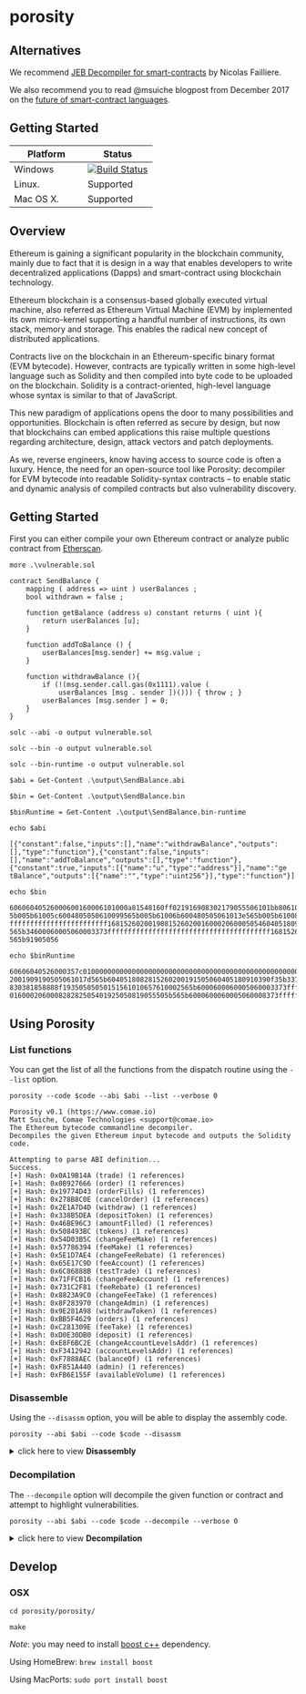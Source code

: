 # porosity
## Alternatives
We recommend [JEB Decompiler for smart-contracts](https://www.pnfsoftware.com/blog/ethereum-smart-contract-decompiler/) by Nicolas Failliere.

We also recommend you to read @msuiche blogpost from December 2017 on the [future of smart-contract languages](https://blog.comae.io/smart-contract-languages-development-to-follow-992e30774b39).

## Getting Started

Platform         | Status
-----------------|-----------
Windows          | [![Build Status](https://comae.visualstudio.com/_apis/public/build/definitions/13b58962-60a0-48ed-879d-f56575385e2e/4/badge)](https://comae.visualstudio.com/_apis/public/build/definitions/13b58962-60a0-48ed-879d-f56575385e2e/4/badge)
Linux.           | Supported
Mac OS X.        | Supported

## Overview
Ethereum is gaining a significant popularity in the blockchain community, mainly due to fact that it is design in a way that enables developers to write decentralized applications (Dapps) and smart-contract using blockchain technology.


Ethereum blockchain is a consensus-based globally executed virtual machine, also referred as  Ethereum Virtual Machine (EVM) by implemented its own micro-kernel supporting a handful number of instructions, its own stack, memory and storage. This enables the radical new concept of distributed applications.


Contracts live on the blockchain in an Ethereum-specific binary format (EVM bytecode). However, contracts are typically written in some high-level language such as Solidity and then compiled into byte code to be uploaded on the blockchain. Solidity is a contract-oriented, high-level language whose syntax is similar to that of JavaScript.


This new paradigm of applications opens the door to many possibilities and opportunities. Blockchain is often referred as secure by design, but now that blockchains can embed applications this raise multiple questions regarding architecture, design, attack vectors and patch deployments.


As we, reverse engineers, know having access to source code is often a luxury. Hence, the need for an open-source tool like Porosity: decompiler for EVM bytecode into readable Solidity-syntax contracts – to enable static and dynamic analysis of compiled contracts but also vulnerability discovery.

## Getting Started
First you can either compile your own Ethereum contract or analyze public contract from [Etherscan](https://etherscan.io/address/0x8d12a197cb00d4747a1fe03395095ce2a5cc6819#code).

`more .\vulnerable.sol`
```
contract SendBalance {
    mapping ( address => uint ) userBalances ;
    bool withdrawn = false ;

    function getBalance (address u) constant returns ( uint ){
        return userBalances [u];
    }

    function addToBalance () {
        userBalances[msg.sender] += msg.value ;
    }

    function withdrawBalance (){
        if (!(msg.sender.call.gas(0x1111).value (
            userBalances [msg . sender ])())) { throw ; }
        userBalances [msg.sender ] = 0;
    }
}
```
`solc --abi -o output vulnerable.sol`

`solc --bin -o output vulnerable.sol`

`solc --bin-runtime -o output vulnerable.sol`

`$abi = Get-Content .\output\SendBalance.abi`

`$bin = Get-Content .\output\SendBalance.bin`

`$binRuntime = Get-Content .\output\SendBalance.bin-runtime`

`echo $abi`
```
[{"constant":false,"inputs":[],"name":"withdrawBalance","outputs":[],"type":"function"},{"constant":false,"inputs":[],"name":"addToBalance","outputs":[],"type":"function"},{"constant":true,"inputs":[{"name":"u","type":"address"}],"name":"ge
tBalance","outputs":[{"name":"","type":"uint256"}],"type":"function"}]
```
`echo $bin`
```
60606040526000600160006101000a81548160ff021916908302179055506101bb8061002b6000396000f360606040526000357c0100000000000000000000000000000000000000000000000000000000900480635fd8c7101461004f578063c0e317fb1461005e578063f8b2cb4f1461006d5761004d56
5b005b61005c6004805050610099565b005b61006b600480505061013e565b005b610083600480803590602001909190505061017d565b6040518082815260200191505060405180910390f35b3373ffffffffffffffffffffffffffffffffffffffff16611111600060005060003373ffffffffffffffff
ffffffffffffffffffffffff16815260200190815260200160002060005054604051809050600060405180830381858888f19350505050151561010657610002565b6000600060005060003373ffffffffffffffffffffffffffffffffffffffff168152602001908152602001600020600050819055505b
565b34600060005060003373ffffffffffffffffffffffffffffffffffffffff1681526020019081526020016000206000828282505401925050819055505b565b6000600060005060008373ffffffffffffffffffffffffffffffffffffffff1681526020019081526020016000206000505490506101b6
565b91905056
```
`echo $binRuntime`
```
60606040526000357c0100000000000000000000000000000000000000000000000000000000900480635fd8c7101461004f578063c0e317fb1461005e578063f8b2cb4f1461006d5761004d565b005b61005c6004805050610099565b005b61006b600480505061013e565b005b61008360048080359060
2001909190505061017d565b6040518082815260200191505060405180910390f35b3373ffffffffffffffffffffffffffffffffffffffff16611111600060005060003373ffffffffffffffffffffffffffffffffffffffff16815260200190815260200160002060005054604051809050600060405180
830381858888f19350505050151561010657610002565b6000600060005060003373ffffffffffffffffffffffffffffffffffffffff168152602001908152602001600020600050819055505b565b34600060005060003373ffffffffffffffffffffffffffffffffffffffff1681526020019081526020
016000206000828282505401925050819055505b565b6000600060005060008373ffffffffffffffffffffffffffffffffffffffff1681526020019081526020016000206000505490506101b6565b91905056
```

## Using Porosity
### List functions 
You can get the list of all the functions from the dispatch routine using the `--list` option.

`porosity --code $code --abi $abi --list --verbose 0`

```
Porosity v0.1 (https://www.comae.io)
Matt Suiche, Comae Technologies <support@comae.io>
The Ethereum bytecode commandline decompiler.
Decompiles the given Ethereum input bytecode and outputs the Solidity code.

Attempting to parse ABI definition...
Success.
[+] Hash: 0x0A19B14A (trade) (1 references)
[+] Hash: 0x0B927666 (order) (1 references)
[+] Hash: 0x19774D43 (orderFills) (1 references)
[+] Hash: 0x278B8C0E (cancelOrder) (1 references)
[+] Hash: 0x2E1A7D4D (withdraw) (1 references)
[+] Hash: 0x338B5DEA (depositToken) (1 references)
[+] Hash: 0x46BE96C3 (amountFilled) (1 references)
[+] Hash: 0x508493BC (tokens) (1 references)
[+] Hash: 0x54D03B5C (changeFeeMake) (1 references)
[+] Hash: 0x57786394 (feeMake) (1 references)
[+] Hash: 0x5E1D7AE4 (changeFeeRebate) (1 references)
[+] Hash: 0x65E17C9D (feeAccount) (1 references)
[+] Hash: 0x6C86888B (testTrade) (1 references)
[+] Hash: 0x71FFCB16 (changeFeeAccount) (1 references)
[+] Hash: 0x731C2F81 (feeRebate) (1 references)
[+] Hash: 0x8823A9C0 (changeFeeTake) (1 references)
[+] Hash: 0x8F283970 (changeAdmin) (1 references)
[+] Hash: 0x9E281A98 (withdrawToken) (1 references)
[+] Hash: 0xBB5F4629 (orders) (1 references)
[+] Hash: 0xC281309E (feeTake) (1 references)
[+] Hash: 0xD0E30DB0 (deposit) (1 references)
[+] Hash: 0xE8F6BC2E (changeAccountLevelsAddr) (1 references)
[+] Hash: 0xF3412942 (accountLevelsAddr) (1 references)
[+] Hash: 0xF7888AEC (balanceOf) (1 references)
[+] Hash: 0xF851A440 (admin) (1 references)
[+] Hash: 0xFB6E155F (availableVolume) (1 references)
```
### Disassemble
Using the `--disassm` option, you will be able to display the assembly code.

`porosity --abi $abi --code $code --disassm`


<details>
    <summary>click here to view <b>Disassembly</b></summary>

```
Porosity v0.1 (https://www.comae.io)
Matt Suiche, Comae Technologies <support@comae.io>
The Ethereum bytecode commandline decompiler.
Decompiles the given Ethereum input bytecode and outputs the Solidity code.

Attempting to parse ABI definition...
Success.
Contract::setABI: Name: withdrawBalance()
Contract::setABI: signature: 0x5fd8c710
Contract::setABI: Name: addToBalance()
Contract::setABI: signature: 0xc0e317fb
Contract::setABI: Name: getBalance(address)
Contract::setABI: signature: 0xf8b2cb4f


- Total byte code size: 0x1bb (443)


loc_00000000:
0x00000000 60 60                      PUSH1 60
0x00000002 60 40                      PUSH1 40
0x00000004 52                         MSTORE
0x00000005 60 00                      PUSH1 00
0x00000007 35                         CALLDATALOAD
0x00000008 7c 00  00  00  00  +      PUSH29 00 00 00 00 00 00 00 00 00 00 00 00 00 00 00 00 00 00 00 00 00 00 00 00 00 00 00 00 01
0x00000026 90                         SWAP1
0x00000027 04                         DIV
0x00000028 80                         DUP1
0x00000029 63 10  c7  d8  5f          PUSH4 10 c7 d8 5f
0x0000002e 14                         EQ
0x0000002f 61 4f  00                  PUSH2 4f 00
0x00000032 57                         JUMPI

loc_00000033:
0x00000033 80                         DUP1
0x00000034 63 fb  17  e3  c0          PUSH4 fb 17 e3 c0
0x00000039 14                         EQ
0x0000003a 61 5e  00                  PUSH2 5e 00
0x0000003d 57                         JUMPI

loc_0000003e:
0x0000003e 80                         DUP1
0x0000003f 63 4f  cb  b2  f8          PUSH4 4f cb b2 f8
0x00000044 14                         EQ
0x00000045 61 6d  00                  PUSH2 6d 00
0x00000048 57                         JUMPI

loc_00000049:
0x00000049 61 4d  00                  PUSH2 4d 00
0x0000004c 56                         JUMP

loc_0000004d:
0x0000004d 5b                         JUMPDEST
0x0000004e 00                         STOP

withdrawBalance():
0x0000004f 5b                         JUMPDEST
0x00000050 61 5c  00                  PUSH2 5c 00
0x00000053 60 04                      PUSH1 04
0x00000055 80                         DUP1
0x00000056 50                         POP
0x00000057 50                         POP
0x00000058 61 99  00                  PUSH2 99 00
0x0000005b 56                         JUMP

loc_0000005c:
0x0000005c 5b                         JUMPDEST
0x0000005d 00                         STOP

addToBalance():
0x0000005e 5b                         JUMPDEST
0x0000005f 61 6b  00                  PUSH2 6b 00
0x00000062 60 04                      PUSH1 04
0x00000064 80                         DUP1
0x00000065 50                         POP
0x00000066 50                         POP
0x00000067 61 3e  01                  PUSH2 3e 01
0x0000006a 56                         JUMP

loc_0000006b:
0x0000006b 5b                         JUMPDEST
0x0000006c 00                         STOP

getBalance(address):
0x0000006d 5b                         JUMPDEST
0x0000006e 61 83  00                  PUSH2 83 00
0x00000071 60 04                      PUSH1 04
0x00000073 80                         DUP1
0x00000074 80                         DUP1
0x00000075 35                         CALLDATALOAD
0x00000076 90                         SWAP1
0x00000077 60 20                      PUSH1 20
0x00000079 01                         ADD
0x0000007a 90                         SWAP1
0x0000007b 91                         SWAP2
0x0000007c 90                         SWAP1
0x0000007d 50                         POP
0x0000007e 50                         POP
0x0000007f 61 7d  01                  PUSH2 7d 01
0x00000082 56                         JUMP

loc_00000083:
0x00000083 5b                         JUMPDEST
0x00000084 60 40                      PUSH1 40
0x00000086 51                         MLOAD
0x00000087 80                         DUP1
0x00000088 82                         DUP3
0x00000089 81                         DUP2
0x0000008a 52                         MSTORE
0x0000008b 60 20                      PUSH1 20
0x0000008d 01                         ADD
0x0000008e 91                         SWAP2
0x0000008f 50                         POP
0x00000090 50                         POP
0x00000091 60 40                      PUSH1 40
0x00000093 51                         MLOAD
0x00000094 80                         DUP1
0x00000095 91                         SWAP2
0x00000096 03                         SUB
0x00000097 90                         SWAP1
0x00000098 f3                         RETURN

loc_00000099:
0x00000099 5b                         JUMPDEST
0x0000009a 33                         CALLER
0x0000009b 73 ff  ff  ff  ff  +      PUSH20 ff ff ff ff ff ff ff ff ff ff ff ff ff ff ff ff ff ff ff ff
0x000000b0 16                         AND
0x000000b1 61 11  11                  PUSH2 11 11
0x000000b4 60 00                      PUSH1 00
0x000000b6 60 00                      PUSH1 00
0x000000b8 50                         POP
0x000000b9 60 00                      PUSH1 00
0x000000bb 33                         CALLER
0x000000bc 73 ff  ff  ff  ff  +      PUSH20 ff ff ff ff ff ff ff ff ff ff ff ff ff ff ff ff ff ff ff ff
0x000000d1 16                         AND
0x000000d2 81                         DUP2
0x000000d3 52                         MSTORE
0x000000d4 60 20                      PUSH1 20
0x000000d6 01                         ADD
0x000000d7 90                         SWAP1
0x000000d8 81                         DUP2
0x000000d9 52                         MSTORE
0x000000da 60 20                      PUSH1 20
0x000000dc 01                         ADD
0x000000dd 60 00                      PUSH1 00
0x000000df 20                         SHA3
0x000000e0 60 00                      PUSH1 00
0x000000e2 50                         POP
0x000000e3 54                         SLOAD
0x000000e4 60 40                      PUSH1 40
0x000000e6 51                         MLOAD
0x000000e7 80                         DUP1
0x000000e8 90                         SWAP1
0x000000e9 50                         POP
0x000000ea 60 00                      PUSH1 00
0x000000ec 60 40                      PUSH1 40
0x000000ee 51                         MLOAD
0x000000ef 80                         DUP1
0x000000f0 83                         DUP4
0x000000f1 03                         SUB
0x000000f2 81                         DUP2
0x000000f3 85                         DUP6
0x000000f4 88                         DUP9
0x000000f5 88                         DUP9
0x000000f6 f1                         CALL
0x000000f7 93                         SWAP4
0x000000f8 50                         POP
0x000000f9 50                         POP
0x000000fa 50                         POP
0x000000fb 50                         POP
0x000000fc 15                         ISZERO
0x000000fd 15                         ISZERO
0x000000fe 61 06  01                  PUSH2 06 01
0x00000101 57                         JUMPI

loc_00000102:
0x00000102 61 02  00                  PUSH2 02 00
0x00000105 56                         JUMP

loc_00000106:
0x00000106 5b                         JUMPDEST
0x00000107 60 00                      PUSH1 00
0x00000109 60 00                      PUSH1 00
0x0000010b 60 00                      PUSH1 00
0x0000010d 50                         POP
0x0000010e 60 00                      PUSH1 00
0x00000110 33                         CALLER
0x00000111 73 ff  ff  ff  ff  +      PUSH20 ff ff ff ff ff ff ff ff ff ff ff ff ff ff ff ff ff ff ff ff
0x00000126 16                         AND
0x00000127 81                         DUP2
0x00000128 52                         MSTORE
0x00000129 60 20                      PUSH1 20
0x0000012b 01                         ADD
0x0000012c 90                         SWAP1
0x0000012d 81                         DUP2
0x0000012e 52                         MSTORE
0x0000012f 60 20                      PUSH1 20
0x00000131 01                         ADD
0x00000132 60 00                      PUSH1 00
0x00000134 20                         SHA3
0x00000135 60 00                      PUSH1 00
0x00000137 50                         POP
0x00000138 81                         DUP2
0x00000139 90                         SWAP1
0x0000013a 55                         SSTORE
0x0000013b 50                         POP

loc_0000013c:
0x0000013c 5b                         JUMPDEST
0x0000013d 56                         JUMP

loc_0000013e:
0x0000013e 5b                         JUMPDEST
0x0000013f 34                         CALLVALUE
0x00000140 60 00                      PUSH1 00
0x00000142 60 00                      PUSH1 00
0x00000144 50                         POP
0x00000145 60 00                      PUSH1 00
0x00000147 33                         CALLER
0x00000148 73 ff  ff  ff  ff  +      PUSH20 ff ff ff ff ff ff ff ff ff ff ff ff ff ff ff ff ff ff ff ff
0x0000015d 16                         AND
0x0000015e 81                         DUP2
0x0000015f 52                         MSTORE
0x00000160 60 20                      PUSH1 20
0x00000162 01                         ADD
0x00000163 90                         SWAP1
0x00000164 81                         DUP2
0x00000165 52                         MSTORE
0x00000166 60 20                      PUSH1 20
0x00000168 01                         ADD
0x00000169 60 00                      PUSH1 00
0x0000016b 20                         SHA3
0x0000016c 60 00                      PUSH1 00
0x0000016e 82                         DUP3
0x0000016f 82                         DUP3
0x00000170 82                         DUP3
0x00000171 50                         POP
0x00000172 54                         SLOAD
0x00000173 01                         ADD
0x00000174 92                         SWAP3
0x00000175 50                         POP
0x00000176 50                         POP
0x00000177 81                         DUP2
0x00000178 90                         SWAP1
0x00000179 55                         SSTORE
0x0000017a 50                         POP

loc_0000017b:
0x0000017b 5b                         JUMPDEST
0x0000017c 56                         JUMP

loc_0000017d:
0x0000017d 5b                         JUMPDEST
0x0000017e 60 00                      PUSH1 00
0x00000180 60 00                      PUSH1 00
0x00000182 60 00                      PUSH1 00
0x00000184 50                         POP
0x00000185 60 00                      PUSH1 00
0x00000187 83                         DUP4
0x00000188 73 ff  ff  ff  ff  +      PUSH20 ff ff ff ff ff ff ff ff ff ff ff ff ff ff ff ff ff ff ff ff
0x0000019d 16                         AND
0x0000019e 81                         DUP2
0x0000019f 52                         MSTORE
0x000001a0 60 20                      PUSH1 20
0x000001a2 01                         ADD
0x000001a3 90                         SWAP1
0x000001a4 81                         DUP2
0x000001a5 52                         MSTORE
0x000001a6 60 20                      PUSH1 20
0x000001a8 01                         ADD
0x000001a9 60 00                      PUSH1 00
0x000001ab 20                         SHA3
0x000001ac 60 00                      PUSH1 00
0x000001ae 50                         POP
0x000001af 54                         SLOAD
0x000001b0 90                         SWAP1
0x000001b1 50                         POP
0x000001b2 61 b6  01                  PUSH2 b6 01
0x000001b5 56                         JUMP

loc_000001b6:
0x000001b6 5b                         JUMPDEST
0x000001b7 91                         SWAP2
0x000001b8 90                         SWAP1
0x000001b9 50                         POP
0x000001ba 56                         JUMP
```

</details>

### Decompilation
The `--decompile` option will decompile the given function or contract and attempt to highlight vulnerabilities.

`porosity --abi $abi --code $code --decompile --verbose 0`

<details>
    <summary>click here to view <b>Decompilation</b></summary>

```
Porosity v0.1 (https://www.comae.io)
Matt Suiche, Comae Technologies <support@comae.io>
The Ethereum bytecode commandline decompiler.
Decompiles the given Ethereum input bytecode and outputs the Solidity code.

Attempting to parse ABI definition...
Success.

Hash: 0x5FD8C710
function withdrawBalance() {
      if (msg.sender.call.gas(4369).value(store[msg.sender])()) {
         store[msg.sender] = 0x0;
      }
}


L3 (D8193): Potential reetrant vulnerability found.

LOC: 5
Hash: 0xC0E317FB
function addToBalance() {
      store[msg.sender] = store[msg.sender] + msg.value;
      return;
}


LOC: 4
Hash: 0xF8B2CB4F
function getBalance(address) {
      return store[arg_4];
}


LOC: 3
```

</details>

## Develop

### OSX

`cd porosity/porosity/`

`make`

*Note*: you may need to install [boost c++](http://www.boost.org/) dependency.

Using HomeBrew:
`brew install boost`

Using MacPorts:
`sudo port install boost`
